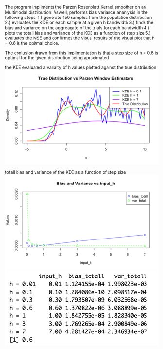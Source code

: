  The program impliments the Parzen Rosenblatt Kernel smoother on an Multimodal distribution. 
  Aswell, performs bias variance ananlysis in the following steps:
    1.) generate 150 samples from the population distribution 
    2.) evaluates the KDE on each sample at a given h bandwidth 
    3.) finds the bias and variance on the aggreagate of the trials for each bandwidth 
    4.) plots the totall bias and variance of the KDE as a function of step size 
    5.) evaluates the MSE and confirmes the visual results of the visual plot that 
    h = 0.6 is the opitmal choice. 

  The conlusion drawn from this implimentation is that a step size of h = 0.6 is optimal 
  for the given distribution being aproximated

  the KDE evaluated a variaity of h values plotted against the true distribution 
![alt text](https://github.com/Jacob-J-Richards/R_Parzen-Rosenblatt-KDE-with-optimal-bandwidth-analysis-/blob/main/better.png)

  totall bias and variance of the KDE as a function of step size 
![alt text](https://github.com/Jacob-J-Richards/R_Parzen-Rosenblatt-KDE-with-optimal-bandwidth-analysis-/blob/main/better2.png)
![alt text](https://github.com/Jacob-J-Richards/R_Parzen-Rosenblatt-KDE-with-optimal-bandwidth-analysis-/blob/main/better3.png)

